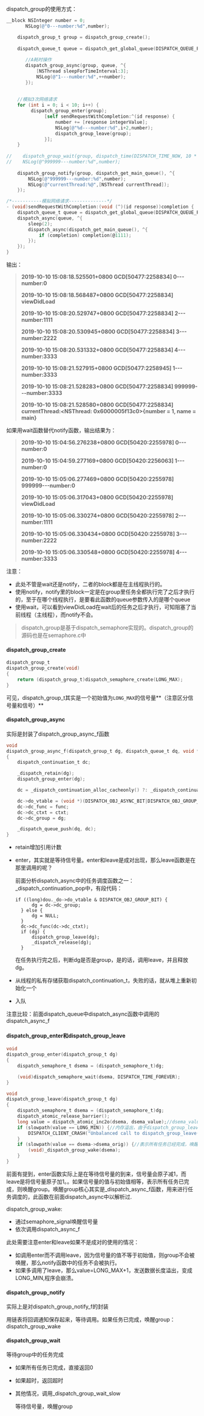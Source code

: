 dispatch_group的使用方式：

```objective-c
__block NSInteger number = 0;
       NSLog(@"0---number:%d",number);

    dispatch_group_t group = dispatch_group_create();
    
    dispatch_queue_t queue = dispatch_get_global_queue(DISPATCH_QUEUE_PRIORITY_DEFAULT, 0);
    
       //A耗时操作
       dispatch_group_async(group, queue, ^{
           [NSThread sleepForTimeInterval:3];
           NSLog(@"1---number:%d",++number);
       });
       
    
    //模拟3次网络请求
    for (int i = 0; i < 10; i++) {
         dispatch_group_enter(group);
              [self sendRequestWithCompletion:^(id response) {
                  number += [response integerValue];
                  NSLog(@"%d---number:%d",i+2,number);
                  dispatch_group_leave(group);
              }];
    }
    
//    dispatch_group_wait(group, dispatch_time(DISPATCH_TIME_NOW, 10 * NSEC_PER_SEC));
//    NSLog(@"999999---number:%d",number);
    
    dispatch_group_notify(group, dispatch_get_main_queue(), ^{
        NSLog(@"999999---number:%d",number);
        NSLog(@"currentThread:%@",[NSThread currentThread]);
    });

/*-----------模拟网络请求--------------*/
- (void)sendRequestWithCompletion:(void (^)(id response))completion {
    dispatch_queue_t queue = dispatch_get_global_queue(DISPATCH_QUEUE_PRIORITY_DEFAULT, 0);
    dispatch_async(queue, ^{
        sleep(2);
        dispatch_async(dispatch_get_main_queue(), ^{
            if (completion) completion(@1111);
        });
    });
}
```

输出：

>**2019-10-10 15:08:18.525501+0800 GCD[50477:2258834] 0---number:0**
>
>**2019-10-10 15:08:18.568487+0800 GCD[50477:2258834] viewDidLoad**
>
>**2019-10-10 15:08:20.529747+0800 GCD[50477:2258834] 2---number:1111**
>
>**2019-10-10 15:08:20.530945+0800 GCD[50477:2258834] 3---number:2222**
>
>**2019-10-10 15:08:20.531332+0800 GCD[50477:2258834] 4---number:3333**
>
>**2019-10-10 15:08:21.527915+0800 GCD[50477:2258945] 1---number:3333**
>
>**2019-10-10 15:08:21.528283+0800 GCD[50477:2258834] 999999---number:3333**
>
>**2019-10-10 15:08:21.528580+0800 GCD[50477:2258834] currentThread:<NSThread: 0x6000005f13c0>{number = 1, name = main}**

如果用wait函数替代notify函数，输出结果为：

>**2019-10-10 15:04:56.276238+0800 GCD[50420:2255978] 0---number:0**
>
>**2019-10-10 15:04:59.277169+0800 GCD[50420:2256063] 1---number:0**
>
>**2019-10-10 15:05:06.277469+0800 GCD[50420:2255978] 999999---number:0**
>
>**2019-10-10 15:05:06.317043+0800 GCD[50420:2255978] viewDidLoad**
>
>**2019-10-10 15:05:06.330274+0800 GCD[50420:2255978] 2---number:1111**
>
>**2019-10-10 15:05:06.330434+0800 GCD[50420:2255978] 3---number:2222**
>
>**2019-10-10 15:05:06.330548+0800 GCD[50420:2255978] 4---number:3333**

注意：

- 此处不管是wait还是notify，二者的block都是在主线程执行的。
- 使用notify，notify里的block一定是在group里任务全都执行完了之后才执行的，至于在哪个线程执行，是要看此函数的queue参数传入的是哪个queue
- 使用wait，可以看到viewDidLoad在wait后的任务之后才执行，可知阻塞了当前线程（主线程），而notify不会。





> dispatch_group是基于dispatch_semaphore实现的。dispatch_group的源码也是在semaphore.c中



#### dispatch_group_create

```c
dispatch_group_t
dispatch_group_create(void)
{
	return (dispatch_group_t)dispatch_semaphore_create(LONG_MAX);
}
```

可见，dispatch_group_t其实是一个初始值为`LONG_MAX`的信号量**（注意区分信号量和信号）**



#### dispatch_group_async

实际是封装了dispatch_group_async_f函数

```c
void
dispatch_group_async_f(dispatch_group_t dg, dispatch_queue_t dq, void *ctxt, void (*func)(void *))
{
	dispatch_continuation_t dc;

	_dispatch_retain(dg);
	dispatch_group_enter(dg);

	dc = _dispatch_continuation_alloc_cacheonly() ?: _dispatch_continuation_alloc_from_heap();

	dc->do_vtable = (void *)(DISPATCH_OBJ_ASYNC_BIT|DISPATCH_OBJ_GROUP_BIT);
	dc->dc_func = func;
	dc->dc_ctxt = ctxt;
	dc->dc_group = dg;

	_dispatch_queue_push(dq, dc);
}
```

- retain增加引用计数

- enter，其实就是等待信号量。enter和leave是成对出现，那么leave函数是在那里调用的呢？

  前面分析dispatch_async中的任务调度函数之一：_dispatch_continuation_pop中，有段代码：

  ```
  if ((long)dou._do->do_vtable & DISPATCH_OBJ_GROUP_BIT) {
  		dg = dc->dc_group;
  	} else {
  		dg = NULL;
  	}
  	dc->dc_func(dc->dc_ctxt);
  	if (dg) {
  		dispatch_group_leave(dg);
  		_dispatch_release(dg);
  	}
  ```

  在任务执行完之后，判断dg是否是group，是的话，调用leave，并且释放dg。

- 从线程的私有存储获取dispatch_continuation_t，失败的话，就从堆上重新初始化一个

- 入队

注意比较：前面dispatch_queue中dispatch_async函数中调用的dispatch_async_f



#### dispatch_group_enter和dispatch_group_leave

```c
void
dispatch_group_enter(dispatch_group_t dg)
{
    dispatch_semaphore_t dsema = (dispatch_semaphore_t)dg;

    (void)dispatch_semaphore_wait(dsema, DISPATCH_TIME_FOREVER);
}

void
dispatch_group_leave(dispatch_group_t dg)
{
    dispatch_semaphore_t dsema = (dispatch_semaphore_t)dg;
    dispatch_atomic_release_barrier();
    long value = dispatch_atomic_inc2o(dsema, dsema_value);//dsema_value原子性加1
    if (slowpath(value == LONG_MIN)) {//内存溢出，由于dispatch_group_leave在dispatch_group_enter之前调用
        DISPATCH_CLIENT_CRASH("Unbalanced call to dispatch_group_leave()");
    }
    if (slowpath(value == dsema->dsema_orig)) {//表示所有任务已经完成，唤醒group
        (void)_dispatch_group_wake(dsema);
    }
}
```

前面有提到，enter函数实际上是在等待信号量的到来，信号量会原子减1，而leave是将信号量原子加1。。如果信号量的值与初始值相等，表示所有任务已完成，则唤醒group。唤醒group核心其实是_dispatch_async_f函数，用来进行任务调度的，此函数在前面dispatch_async中以解析过.

dispatch_group_wake:

- 通过semaphore_signal唤醒信号量
- 依次调用dispatch_async_f



此处需要注意enter和leave如果不是成对的使用的情况：

- 如调用enter而不调用leave，因为信号量的值不等于初始值，则group不会被唤醒，那么notify函数中的任务不会被执行。
- 如果多调用了leave，那么value=LONG_MAX+1，发送数据长度溢出，变成LONG_MIN,程序会崩溃。



#### dispatch_group_notify

实际上是对dispatch_group_notify_f的封装

用链表将回调通知保存起来，等待调用。如果任务已完成，唤醒group：dispatch_group_wake



#### dispatch_group_wait

等待group中的任务完成

- 如果所有任务已完成，直接返回0

- 如果超时，返回超时

- 其他情况，调用\_dispatch_group_wait_slow

  等待信号量，唤醒group